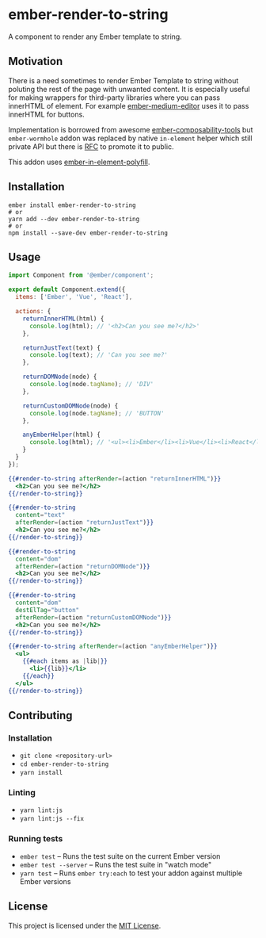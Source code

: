 ember-render-to-string
==============================================================================

A component to render any Ember template to string.

Motivation
------------------------------------------------------------------------------

There is a need sometimes to render Ember Template to string without poluting
the rest of the page with unwanted content. It is especially useful for
making wrappers for third-party libraries where you can pass innerHTML of element.
For example [ember-medium-editor](https://github.com/kolybasov/ember-medium-editor)
uses it to pass innerHTML for buttons.

Implementation is borrowed from awesome [ember-composability-tools](https://github.com/miguelcobain/ember-composability-tools#3-render-blocks-as-dom-but-not-to-the-document) but
`ember-wormhole` addon was replaced by native `in-element` helper which still
private API but there is [RFC](https://github.com/emberjs/rfcs/pull/287) to
promote it to public.

This addon uses [ember-in-element-polyfill](https://github.com/kaliber5/ember-in-element-polyfill).

Installation
------------------------------------------------------------------------------

```
ember install ember-render-to-string
# or
yarn add --dev ember-render-to-string
# or
npm install --save-dev ember-render-to-string
```

Usage
------------------------------------------------------------------------------

```javascript
import Component from '@ember/component';

export default Component.extend({
  items: ['Ember', 'Vue', 'React'],

  actions: {
    returnInnerHTML(html) {
      console.log(html); // '<h2>Can you see me?</h2>'
    },

    returnJustText(text) {
      console.log(text); // 'Can you see me?'
    },

    returnDOMNode(node) {
      console.log(node.tagName); // 'DIV'
    },

    returnCustomDOMNode(node) {
      console.log(node.tagName); // 'BUTTON'
    },

    anyEmberHelper(html) {
      console.log(html); // '<ul><li>Ember</li><li>Vue</li><li>React</li></ul>'
    }
  }
});
```

```handlebars
{{#render-to-string afterRender=(action "returnInnerHTML")}}
  <h2>Can you see me?</h2>
{{/render-to-string}}

{{#render-to-string 
  content="text"
  afterRender=(action "returnJustText")}}
  <h2>Can you see me?</h2>
{{/render-to-string}}

{{#render-to-string
  content="dom"
  afterRender=(action "returnDOMNode")}}
  <h2>Can you see me?</h2>
{{/render-to-string}}

{{#render-to-string
  content="dom"
  destElTag="button"
  afterRender=(action "returnCustomDOMNode")}}
  <h2>Can you see me?</h2>
{{/render-to-string}}

{{#render-to-string afterRender=(action "anyEmberHelper")}}
  <ul>
    {{#each items as |lib|}}
      <li>{{lib}}</li>
    {{/each}}
  </ul>
{{/render-to-string}}
```


Contributing
------------------------------------------------------------------------------

### Installation

* `git clone <repository-url>`
* `cd ember-render-to-string`
* `yarn install`

### Linting

* `yarn lint:js`
* `yarn lint:js --fix`

### Running tests

* `ember test` – Runs the test suite on the current Ember version
* `ember test --server` – Runs the test suite in "watch mode"
* `yarn test` – Runs `ember try:each` to test your addon against multiple Ember versions

License
------------------------------------------------------------------------------

This project is licensed under the [MIT License](LICENSE.md).
